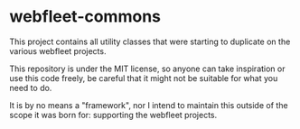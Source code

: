 # webfleet-commons

This project contains all utility classes that were starting to duplicate on the various
webfleet projects.

This repository is under the MIT license, so anyone can take inspiration or use this code freely,
be careful that it might not be suitable for what you need to do.

It is by no means a "framework", nor I intend to maintain this outside of the scope it was born
for: supporting the webfleet projects.
